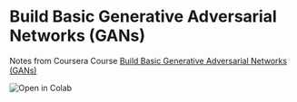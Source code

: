 # Build Basic Generative Adversarial Networks (GANs)

Notes from Coursera Course [Build Basic Generative Adversarial Networks (GANs)](https://www.coursera.org/learn/build-basic-generative-adversarial-networks-gans)

<a href="https://colab.research.google.com/github/thomd/coursera-build-basic-generative-adversarial-networks/blob/main/mnist-gan-pytorch.ipynb">
  <img align="left" title="Open in Colab" src="https://colab.research.google.com/assets/colab-badge.svg">
</a>
